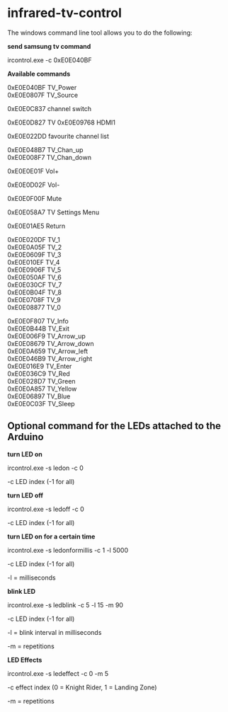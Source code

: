 infrared-tv-control
===================

The windows command line tool allows you to do the following:

**send samsung tv command**

ircontrol.exe -c 0xE0E040BF

**Available commands**

0xE0E040BF TV_Power                 
0xE0E0807F TV_Source                

0xE0E0C837 channel switch

0xE0E0D827 TV
0xE0E09768 HDMI1

0xE0E022DD favourite channel list

0xE0E048B7 TV_Chan_up               
0xE0E008F7 TV_Chan_down             
		  
0xE0E0E01F Vol+

0xE0E0D02F Vol-

0xE0E0F00F Mute

0xE0E058A7 TV Settings Menu

0xE0E01AE5 Return

0xE0E020DF TV_1                     
0xE0E0A05F TV_2                     
0xE0E0609F TV_3                     
0xE0E010EF TV_4                     
0xE0E0906F TV_5                     
0xE0E050AF TV_6                     
0xE0E030CF TV_7                     
0xE0E0B04F TV_8                     
0xE0E0708F TV_9                     
0xE0E08877 TV_0                     
		  
0xE0E0F807 TV_Info                  
0xE0E0B44B TV_Exit                  
0xE0E006F9 TV_Arrow_up              
0xE0E08679 TV_Arrow_down            
0xE0E0A659 TV_Arrow_left            
0xE0E046B9 TV_Arrow_right           
0xE0E016E9 TV_Enter                 
0xE0E036C9 TV_Red                   
0xE0E028D7 TV_Green                 
0xE0E0A857 TV_Yellow                
0xE0E06897 TV_Blue                  
0xE0E0C03F TV_Sleep  


## Optional command for the LEDs attached to the Arduino ##

**turn LED on**

ircontrol.exe -s ledon -c 0 

-c LED index (-1 for all)


**turn LED off**

ircontrol.exe -s ledoff -c 0 

-c LED index (-1 for all)


**turn LED on for a certain time**

ircontrol.exe -s ledonformillis -c 1 -l 5000 

-c LED index (-1 for all)

-l = milliseconds


**blink LED**

ircontrol.exe -s ledblink -c 5 -l 15 -m 90

-c LED index (-1 for all)

-l = blink interval in milliseconds

-m = repetitions


**LED Effects**

ircontrol.exe -s ledeffect -c 0 -m 5

-c effect index (0 = Knight Rider, 1 = Landing Zone)

-m = repetitions 
